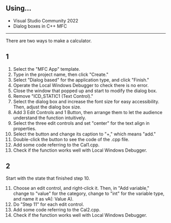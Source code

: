 ## Using...
- Visual Studio Community 2022
- Dialog boxes in C++ MFC



-------
There are two ways to make a calculator.
## 1
1. Select the "MFC App" template.
2. Type in the project name, then click "Create."
3. Select "Dialog based" for the application type, and click "Finish."
4. Operate the Local Windows Debugger to check there is no error.
5. Close the window that popped up and start to modify the dialog box.
6. Remove "ICD_STATIC1 (Text Control)."
7. Select the dialog box and increase the font size for easy accessibility. Then, adjust the dialog box size.
8. Add 3 Edit Controls and 1 Button, then arrange them to let the audience understand the function intuitively.
9. Select the three edit controls and set "center" for the text align in properties.
10. Select the button and change its caption to "+," which means "add."
11. Double-click the button to see the code of the .cpp file.
12. Add some code referring to the Cal1.cpp.
13. Check if the function works well with Local Windows Debugger.

## 2
Start with the state that finished step 10.
<ol start="11">
  <li>Choose an edit control, and right-click it. Then, in "Add variable," change to "value" for the category, change to "int" for the variable type, and name it as vA(: Value A).</li>
  <li>Do "Step 11" for each edit control.</li> 
  <li>Add some code referring to the Cal2.cpp.</li>
  <li>Check if the function works well with Local Windows Debugger.</li>
</ol>
